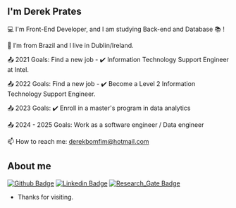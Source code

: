 ## I'm Derek Prates


:computer: I'm Front-End Developer, and I am studying Back-end and Database :books: !

:house_with_garden: I’m from Brazil and I live in Dublin/Ireland.

:outbox_tray: 2021 Goals: Find a new job - :heavy_check_mark: 
Information Technology Support Engineer at Intel.

:outbox_tray: 2022 Goals: Find a new job - :heavy_check_mark: 
Become a Level 2 Information Technology Support Engineer.

:outbox_tray: 2023 Goals: :heavy_check_mark: 
Enroll in a master's program in data analytics

:outbox_tray: 2024 - 2025 Goals: 
Work as a software engineer / Data engineer

📫 How to reach me: derekbomfim@hotmail.com
 

## About me

[![Github Badge](https://img.shields.io/badge/-Github-000?style=flat-square&logo=Github&logoColor=white&link=https://github.com/derekbomfimprates)](https://github.com/derekbomfimprates) [![Linkedin Badge](https://img.shields.io/badge/-LinkedIn-blue?style=flat-square&logo=Linkedin&logoColor=white&link=https://www.linkedin.com/in/derekprates/)]( https://www.linkedin.com/in/derekprates/) [![Research_Gate Badge](https://img.shields.io/badge/Research_Gate-00CCBB.svg?&style=flat-square&logo=ResearchGate&logoColor=white&link=https://www.researchgate.net/profile/Derek-Prates)]( https://www.researchgate.net/profile/Derek-Prates) 


- Thanks for visiting.

<!---
derekbomfimprates/derekbomfimprates is a ✨ special ✨ repository because its `README.md` (this file) appears on your GitHub profile.
You can click the Preview link to take a look at your changes.
--->
